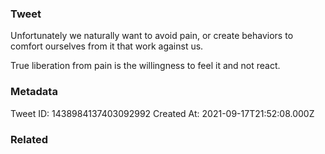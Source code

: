 ### Tweet
Unfortunately we naturally want to avoid pain, or create behaviors to comfort ourselves from it that work against us. 

True liberation from pain is the willingness to feel it and not react.

### Metadata
Tweet ID: 1438984137403092992
Created At: 2021-09-17T21:52:08.000Z

### Related

